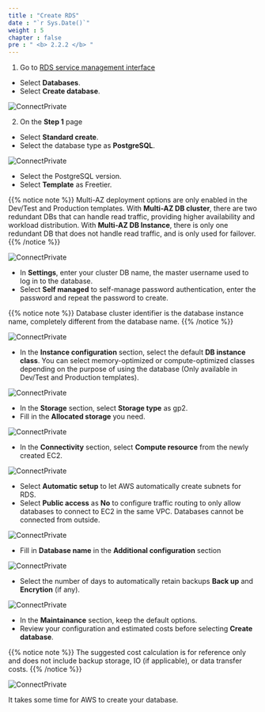 ```yaml
---
title : "Create RDS"
date : "`r Sys.Date()`"
weight : 5
chapter : false
pre : " <b> 2.2.2 </b> "
---
```


1. Go to [RDS service management interface](https://ap-southeast-1.console.aws.amazon.com/rds/home?region=ap-southeast-1#databases:)
+ Select **Databases**.
+ Select **Create database**.

![ConnectPrivate](/images/2.prerequisite/17-createec2.png)

2. On the **Step 1** page

+ Select **Standard create**.
+ Select the database type as **PostgreSQL**.

![ConnectPrivate](/images/2.prerequisite/18-createec2.png)

+ Select the PostgreSQL version.
+ Select **Template** as Freetier.

{{% notice note %}}
Multi-AZ deployment options are only enabled in the Dev/Test and Production templates. With **Multi-AZ DB cluster**, there are two redundant DBs that can handle read traffic, providing higher availability and workload distribution. With **Multi-AZ DB Instance**, there is only one redundant DB that does not handle read traffic, and is only used for failover.
{{% /notice %}}

![ConnectPrivate](/images/2.prerequisite/19-createec2.png)

+ In **Settings**, enter your cluster DB name, the master username used to log in to the database.
+ Select **Self managed** to self-manage password authentication, enter the password and repeat the password to create.

{{% notice note %}}
Database cluster identifier is the database instance name, completely different from the database name.
{{% /notice %}}

![ConnectPrivate](/images/2.prerequisite/20-createec2.png)

+ In the **Instance configuration** section, select the default **DB instance class**. You can select memory-optimized or compute-optimized classes depending on the purpose of using the database (Only available in Dev/Test and Production templates).

![ConnectPrivate](/images/2.prerequisite/21-createec2.png)

+ In the **Storage** section, select **Storage type** as gp2.
+ Fill in the **Allocated storage** you need.

![ConnectPrivate](/images/2.prerequisite/22-createec2.png)

+ In the **Connectivity** section, select **Compute resource** from the newly created EC2.

![ConnectPrivate](/images/2.prerequisite/23-createec2.png)

+ Select **Automatic setup** to let AWS automatically create subnets for RDS.
+ Select **Public access** as **No** to configure traffic routing to only allow databases to connect to EC2 in the same VPC. Databases cannot be connected from outside.

![ConnectPrivate](/images/2.prerequisite/24-createec2.png)

+ Fill in **Database name** in the **Additional configuration** section

![ConnectPrivate](/images/2.prerequisite/25-createec2.png)

+ Select the number of days to automatically retain backups **Back up** and **Encrytion** (if any).

![ConnectPrivate](/images/2.prerequisite/26-createec2.png)

+ In the **Maintainance** section, keep the default options.
+ Review your configuration and estimated costs before selecting **Create database**.

{{% notice note %}}
The suggested cost calculation is for reference only and does not include backup storage, IO (if applicable), or data transfer costs.
{{% /notice %}}

![ConnectPrivate](/images/2.prerequisite/27-createec2.png)

It takes some time for AWS to create your database.